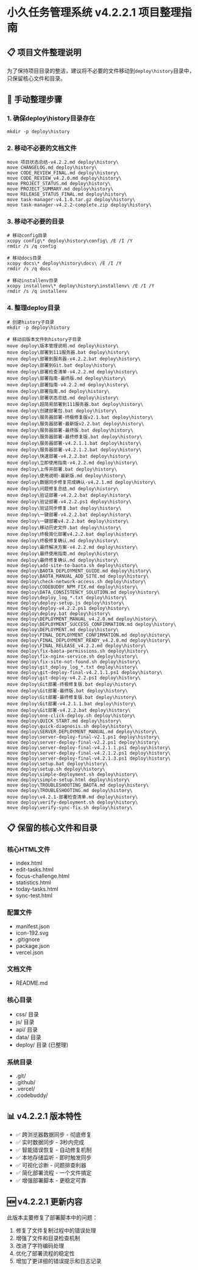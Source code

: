 # 小久任务管理系统 v4.2.2.1 项目整理指南

## 📋 项目文件整理说明

为了保持项目目录的整洁，建议将不必要的文件移动到`deploy\history`目录中，只保留核心文件和目录。

## 🚀 手动整理步骤

### 1. 确保deploy\history目录存在
```
mkdir -p deploy\history
```

### 2. 移动不必要的文档文件
```
move 项目状态总结-v4.2.2.md deploy\history\
move CHANGELOG.md deploy\history\
move CODE_REVIEW_FINAL.md deploy\history\
move CODE_REVIEW_v4.2.0.md deploy\history\
move PROJECT_STATUS.md deploy\history\
move PROJECT_SUMMARY.md deploy\history\
move RELEASE_STATUS_FINAL.md deploy\history\
move task-manager-v4.1.0.tar.gz deploy\history\
move task-manager-v4.2.2-complete.zip deploy\history\
```

### 3. 移动不必要的目录
```
# 移动config目录
xcopy config\* deploy\history\config\ /E /I /Y
rmdir /s /q config

# 移动docs目录
xcopy docs\* deploy\history\docs\ /E /I /Y
rmdir /s /q docs

# 移动installenv目录
xcopy installenv\* deploy\history\installenv\ /E /I /Y
rmdir /s /q installenv
```

### 4. 整理deploy目录
```
# 创建history子目录
mkdir -p deploy\history

# 移动旧版本文件到history子目录
move deploy\版本管理说明.md deploy\history\
move deploy\部署到111服务器.bat deploy\history\
move deploy\部署到服务器-v4.2.2.bat deploy\history\
move deploy\部署到Git.bat deploy\history\
move deploy\部署检查清单-v4.2.2.md deploy\history\
move deploy\部署指南-最终版.md deploy\history\
move deploy\部署指南-v4.2.2.md deploy\history\
move deploy\部署指南.md deploy\history\
move deploy\部署状态总结.md deploy\history\
move deploy\超简易部署到111服务器.bat deploy\history\
move deploy\创建部署包.bat deploy\history\
move deploy\服务器部署-终极修复版v2.1.bat deploy\history\
move deploy\服务器部署-最新版v2.2.bat deploy\history\
move deploy\服务器部署-最终版.bat deploy\history\
move deploy\服务器部署-最终修复版.bat deploy\history\
move deploy\服务器部署-v4.2.1.1.bat deploy\history\
move deploy\服务器部署-v4.2.1.2.bat deploy\history\
move deploy\快速部署-v4.2.2.bat deploy\history\
move deploy\立即使用指南-v4.2.2.md deploy\history\
move deploy\上传并部署.bat deploy\history\
move deploy\使用说明-最新版.md deploy\history\
move deploy\数据同步修复完成确认-v4.2.1.md deploy\history\
move deploy\问题修复总结.md deploy\history\
move deploy\验证部署-v4.2.2.bat deploy\history\
move deploy\验证部署-v4.2.2.ps1 deploy\history\
move deploy\验证同步修复.bat deploy\history\
move deploy\一键部署-v4.2.2.bat deploy\history\
move deploy\一键部署v4.2.2.bat deploy\history\
move deploy\移动历史文件.bat deploy\history\
move deploy\终极简化部署v4.2.2.bat deploy\history\
move deploy\终极修复确认.md deploy\history\
move deploy\最终解决方案-v4.2.2.md deploy\history\
move deploy\最终使用指南.md deploy\history\
move deploy\最终修复确认.md deploy\history\
move deploy\add-site-to-baota.sh deploy\history\
move deploy\BAOTA_DEPLOYMENT_GUIDE.md deploy\history\
move deploy\BAOTA_MANUAL_ADD_SITE.md deploy\history\
move deploy\check-network-access.sh deploy\history\
move deploy\CODEBUDDY_NPM_FIX.md deploy\history\
move deploy\DATA_CONSISTENCY_SOLUTION.md deploy\history\
move deploy\deploy_log_*.txt deploy\history\
move deploy\deploy-setup.js deploy\history\
move deploy\deploy-v4.2.2.ps1 deploy\history\
move deploy\deploy.bat deploy\history\
move deploy\DEPLOYMENT_MANUAL_v4.2.0.md deploy\history\
move deploy\DEPLOYMENT_SUCCESS_CONFIRMATION.md deploy\history\
move deploy\DEPLOYMENT.md deploy\history\
move deploy\FINAL_DEPLOYMENT_CONFIRMATION.md deploy\history\
move deploy\FINAL_DEPLOYMENT_READY_v4.2.0.md deploy\history\
move deploy\FINAL_RELEASE_v4.2.2.md deploy\history\
move deploy\fix-baota-permissions.sh deploy\history\
move deploy\fix-nginx-service.sh deploy\history\
move deploy\fix-site-not-found.sh deploy\history\
move deploy\git_deploy_log_*.txt deploy\history\
move deploy\git-deploy-final-v4.2.1.1.ps1 deploy\history\
move deploy\git-deploy-v4.2.2.ps1 deploy\history\
move deploy\Git部署-终极修复版.bat deploy\history\
move deploy\Git部署-最终版.bat deploy\history\
move deploy\Git部署-最终修复版.bat deploy\history\
move deploy\Git部署-v4.2.1.1.bat deploy\history\
move deploy\Git部署-v4.2.2.bat deploy\history\
move deploy\one-click-deploy.sh deploy\history\
move deploy\QUICK_START.md deploy\history\
move deploy\quick-diagnosis.sh deploy\history\
move deploy\SERVER_DEPLOYMENT_MANUAL.md deploy\history\
move deploy\server-deploy-final-v2.1.ps1 deploy\history\
move deploy\server-deploy-final-v2.2.ps1 deploy\history\
move deploy\server-deploy-final-v4.2.1.1.ps1 deploy\history\
move deploy\server-deploy-final-v4.2.1.2.ps1 deploy\history\
move deploy\server-deploy-final-v4.2.1.3.ps1 deploy\history\
move deploy\setup.bat deploy\history\
move deploy\setup.sh deploy\history\
move deploy\simple-deployment.sh deploy\history\
move deploy\simple-setup.html deploy\history\
move deploy\TROUBLESHOOTING_BAOTA.md deploy\history\
move deploy\TROUBLESHOOTING.md deploy\history\
move deploy\v4.2.1-部署检查清单.md deploy\history\
move deploy\verify-deployment.sh deploy\history\
move deploy\verify-sync-fix.sh deploy\history\
```

## 📋 保留的核心文件和目录

### 核心HTML文件
- index.html
- edit-tasks.html
- focus-challenge.html
- statistics.html
- today-tasks.html
- sync-test.html

### 配置文件
- manifest.json
- icon-192.svg
- .gitignore
- package.json
- vercel.json

### 文档文件
- README.md

### 核心目录
- css/ 目录
- js/ 目录
- api/ 目录
- data/ 目录
- deploy/ 目录 (已整理)

### 系统目录
- .git/
- .github/
- .vercel/
- .codebuddy/

## 📊 v4.2.2.1 版本特性

- ✅ 跨浏览器数据同步 - 彻底修复
- ✅ 实时数据同步 - 3秒内完成
- ✅ 智能错误恢复 - 自动修复机制
- ✅ 本地存储监听 - 即时触发同步
- ✅ 可视化诊断 - 问题排查利器
- ✅ 简化部署流程 - 一个文件搞定
- ✅ 增强部署脚本 - 更稳定可靠

## 🆕 v4.2.2.1 更新内容

此版本主要修复了部署脚本中的问题：

1. 修复了文件复制过程中的错误处理
2. 增强了文件和目录检查机制
3. 改进了字符编码处理
4. 优化了部署流程的稳定性
5. 增加了更详细的错误提示和日志记录